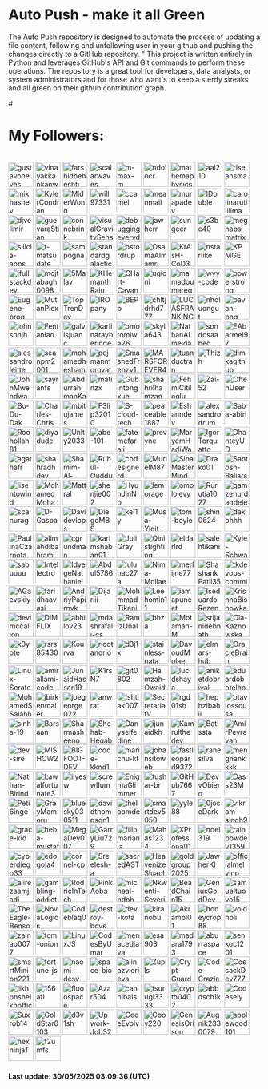# Auto Push - make it all Green 

The Auto Push repository is designed to automate the process of updating a file content, following and unfollowing user in your github and pushing the changes directly to a GitHub repository. "         This project is written entirely in Python and leverages GitHub's API and Git commands to perform these operations. The repository is a great tool for developers, data analysts, or system administrators and for those who want's to keep a sterdy streaks and all green on their github contribution graph.

#<h1>My Followers:</h1><br>
<a href="https://github.com/gustavoneves"><img src="https://avatars.githubusercontent.com/u/497773?v=4" alt="gustavoneves" style="height:50px;width:50px;"/></a>
<a href="https://github.com/vinayakkankanwadi"><img src="https://avatars.githubusercontent.com/u/1323738?v=4" alt="vinayakkankanwadi" style="height:50px;width:50px;"/></a>
<a href="https://github.com/farshidbeheshti"><img src="https://avatars.githubusercontent.com/u/1665275?v=4" alt="farshidbeheshti" style="height:50px;width:50px;"/></a>
<a href="https://github.com/scalarwaves"><img src="https://avatars.githubusercontent.com/u/4212896?v=4" alt="scalarwaves" style="height:50px;width:50px;"/></a>
<a href="https://github.com/m-max-m"><img src="https://avatars.githubusercontent.com/u/5072006?v=4" alt="m-max-m" style="height:50px;width:50px;"/></a>
<a href="https://github.com/ndolocr"><img src="https://avatars.githubusercontent.com/u/5158478?v=4" alt="ndolocr" style="height:50px;width:50px;"/></a>
<a href="https://github.com/mathemaphysics"><img src="https://avatars.githubusercontent.com/u/5934073?v=4" alt="mathemaphysics" style="height:50px;width:50px;"/></a>
<a href="https://github.com/aai210"><img src="https://avatars.githubusercontent.com/u/6145194?v=4" alt="aai210" style="height:50px;width:50px;"/></a>
<a href="https://github.com/riseansmal"><img src="https://avatars.githubusercontent.com/u/6877737?v=4" alt="riseansmal" style="height:50px;width:50px;"/></a>
<a href="https://github.com/mikhashev"><img src="https://avatars.githubusercontent.com/u/7105540?v=4" alt="mikhashev" style="height:50px;width:50px;"/></a>
<a href="https://github.com/KylerCondran"><img src="https://avatars.githubusercontent.com/u/7399939?v=4" alt="KylerCondran" style="height:50px;width:50px;"/></a>
<a href="https://github.com/MiderWong"><img src="https://avatars.githubusercontent.com/u/7487008?v=4" alt="MiderWong" style="height:50px;width:50px;"/></a>
<a href="https://github.com/will97331"><img src="https://avatars.githubusercontent.com/u/9257743?v=4" alt="will97331" style="height:50px;width:50px;"/></a>
<a href="https://github.com/ccamel"><img src="https://avatars.githubusercontent.com/u/9574336?v=4" alt="ccamel" style="height:50px;width:50px;"/></a>
<a href="https://github.com/meanmail"><img src="https://avatars.githubusercontent.com/u/10301297?v=4" alt="meanmail" style="height:50px;width:50px;"/></a>
<a href="https://github.com/murapadev"><img src="https://avatars.githubusercontent.com/u/10557163?v=4" alt="murapadev" style="height:50px;width:50px;"/></a>
<a href="https://github.com/IDouble"><img src="https://avatars.githubusercontent.com/u/18186995?v=4" alt="IDouble" style="height:50px;width:50px;"/></a>
<a href="https://github.com/carolinarutililima"><img src="https://avatars.githubusercontent.com/u/19782616?v=4" alt="carolinarutililima" style="height:50px;width:50px;"/></a>
<a href="https://github.com/djvelimir"><img src="https://avatars.githubusercontent.com/u/20823832?v=4" alt="djvelimir" style="height:50px;width:50px;"/></a>
<a href="https://github.com/guevaraStian"><img src="https://avatars.githubusercontent.com/u/22348210?v=4" alt="guevaraStian" style="height:50px;width:50px;"/></a>
<a href="https://github.com/connebrink"><img src="https://avatars.githubusercontent.com/u/23358277?v=4" alt="connebrink" style="height:50px;width:50px;"/></a>
<a href="https://github.com/visualGravitySense"><img src="https://avatars.githubusercontent.com/u/26278690?v=4" alt="visualGravitySense" style="height:50px;width:50px;"/></a>
<a href="https://github.com/debuggingeveryday"><img src="https://avatars.githubusercontent.com/u/26407090?v=4" alt="debuggingeveryday" style="height:50px;width:50px;"/></a>
<a href="https://github.com/jawherr"><img src="https://avatars.githubusercontent.com/u/26824092?v=4" alt="jawherr" style="height:50px;width:50px;"/></a>
<a href="https://github.com/sungeer"><img src="https://avatars.githubusercontent.com/u/26924670?v=4" alt="sungeer" style="height:50px;width:50px;"/></a>
<a href="https://github.com/s3bc40"><img src="https://avatars.githubusercontent.com/u/32032033?v=4" alt="s3bc40" style="height:50px;width:50px;"/></a>
<a href="https://github.com/meghapsimatrix"><img src="https://avatars.githubusercontent.com/u/33493716?v=4" alt="meghapsimatrix" style="height:50px;width:50px;"/></a>
<a href="https://github.com/silicia-apps"><img src="https://avatars.githubusercontent.com/u/39646929?v=4" alt="silicia-apps" style="height:50px;width:50px;"/></a>
<a href="https://github.com/t-matsudate"><img src="https://avatars.githubusercontent.com/u/41981585?v=4" alt="t-matsudate" style="height:50px;width:50px;"/></a>
<a href="https://github.com/sampogna"><img src="https://avatars.githubusercontent.com/u/42439358?v=4" alt="sampogna" style="height:50px;width:50px;"/></a>
<a href="https://github.com/standardgalactic"><img src="https://avatars.githubusercontent.com/u/43516554?v=4" alt="standardgalactic" style="height:50px;width:50px;"/></a>
<a href="https://github.com/bstordrup"><img src="https://avatars.githubusercontent.com/u/43523397?v=4" alt="bstordrup" style="height:50px;width:50px;"/></a>
<a href="https://github.com/OsamaAlmamri"><img src="https://avatars.githubusercontent.com/u/43526628?v=4" alt="OsamaAlmamri" style="height:50px;width:50px;"/></a>
<a href="https://github.com/KrAsH-CoD3"><img src="https://avatars.githubusercontent.com/u/44311301?v=4" alt="KrAsH-CoD3" style="height:50px;width:50px;"/></a>
<a href="https://github.com/nstarlike"><img src="https://avatars.githubusercontent.com/u/46280877?v=4" alt="nstarlike" style="height:50px;width:50px;"/></a>
<a href="https://github.com/KPMGE"><img src="https://avatars.githubusercontent.com/u/46900633?v=4" alt="KPMGE" style="height:50px;width:50px;"/></a>
<a href="https://github.com/jfullstackdev"><img src="https://avatars.githubusercontent.com/u/47092464?v=4" alt="jfullstackdev" style="height:50px;width:50px;"/></a>
<a href="https://github.com/mojtabagh0098"><img src="https://avatars.githubusercontent.com/u/48840798?v=4" alt="mojtabagh0098" style="height:50px;width:50px;"/></a>
<a href="https://github.com/5Malav"><img src="https://avatars.githubusercontent.com/u/49367691?v=4" alt="5Malav" style="height:50px;width:50px;"/></a>
<a href="https://github.com/KHemanthRaju"><img src="https://avatars.githubusercontent.com/u/49878564?v=4" alt="KHemanthRaju" style="height:50px;width:50px;"/></a>
<a href="https://github.com/CHart-Cavanaugh"><img src="https://avatars.githubusercontent.com/u/50035625?v=4" alt="CHart-Cavanaugh" style="height:50px;width:50px;"/></a>
<a href="https://github.com/ugioni"><img src="https://avatars.githubusercontent.com/u/50387966?v=4" alt="ugioni" style="height:50px;width:50px;"/></a>
<a href="https://github.com/mamadoumarega"><img src="https://avatars.githubusercontent.com/u/52574753?v=4" alt="mamadoumarega" style="height:50px;width:50px;"/></a>
<a href="https://github.com/wyy-code"><img src="https://avatars.githubusercontent.com/u/54620490?v=4" alt="wyy-code" style="height:50px;width:50px;"/></a>
<a href="https://github.com/powerstrong"><img src="https://avatars.githubusercontent.com/u/55138258?v=4" alt="powerstrong" style="height:50px;width:50px;"/></a>
<a href="https://github.com/Eugene-prog"><img src="https://avatars.githubusercontent.com/u/55286245?v=4" alt="Eugene-prog" style="height:50px;width:50px;"/></a>
<a href="https://github.com/MutanPlex"><img src="https://avatars.githubusercontent.com/u/55329698?v=4" alt="MutanPlex" style="height:50px;width:50px;"/></a>
<a href="https://github.com/TopTrenDev"><img src="https://avatars.githubusercontent.com/u/55486112?v=4" alt="TopTrenDev" style="height:50px;width:50px;"/></a>
<a href="https://github.com/IROpany"><img src="https://avatars.githubusercontent.com/u/56658124?v=4" alt="IROpany" style="height:50px;width:50px;"/></a>
<a href="https://github.com/BEPb"><img src="https://avatars.githubusercontent.com/u/57312267?v=4" alt="BEPb" style="height:50px;width:50px;"/></a>
<a href="https://github.com/chltjdrhd777"><img src="https://avatars.githubusercontent.com/u/58500558?v=4" alt="chltjdrhd777" style="height:50px;width:50px;"/></a>
<a href="https://github.com/LUCASFRANKINC"><img src="https://avatars.githubusercontent.com/u/58594771?v=4" alt="LUCASFRANKINC" style="height:50px;width:50px;"/></a>
<a href="https://github.com/nholuongut"><img src="https://avatars.githubusercontent.com/u/58627821?v=4" alt="nholuongut" style="height:50px;width:50px;"/></a>
<a href="https://github.com/pavan-png"><img src="https://avatars.githubusercontent.com/u/60690083?v=4" alt="pavan-png" style="height:50px;width:50px;"/></a>
<a href="https://github.com/johnsonjh"><img src="https://avatars.githubusercontent.com/u/61629094?v=4" alt="johnsonjh" style="height:50px;width:50px;"/></a>
<a href="https://github.com/Fentaniao"><img src="https://avatars.githubusercontent.com/u/62752455?v=4" alt="Fentaniao" style="height:50px;width:50px;"/></a>
<a href="https://github.com/galvisjuanc"><img src="https://avatars.githubusercontent.com/u/62962472?v=4" alt="galvisjuanc" style="height:50px;width:50px;"/></a>
<a href="https://github.com/karlinarayberinger"><img src="https://avatars.githubusercontent.com/u/63007623?v=4" alt="karlinarayberinger" style="height:50px;width:50px;"/></a>
<a href="https://github.com/omotomiwa26"><img src="https://avatars.githubusercontent.com/u/63565116?v=4" alt="omotomiwa26" style="height:50px;width:50px;"/></a>
<a href="https://github.com/skyla643"><img src="https://avatars.githubusercontent.com/u/64565983?v=4" alt="skyla643" style="height:50px;width:50px;"/></a>
<a href="https://github.com/NathanAlmeida2006"><img src="https://avatars.githubusercontent.com/u/65135206?v=4" alt="NathanAlmeida2006" style="height:50px;width:50px;"/></a>
<a href="https://github.com/sondosaabed"><img src="https://avatars.githubusercontent.com/u/65151701?v=4" alt="sondosaabed" style="height:50px;width:50px;"/></a>
<a href="https://github.com/EAbarmel97"><img src="https://avatars.githubusercontent.com/u/65831497?v=4" alt="EAbarmel97" style="height:50px;width:50px;"/></a>
<a href="https://github.com/alessandroleitte"><img src="https://avatars.githubusercontent.com/u/65920383?v=4" alt="alessandroleitte" style="height:50px;width:50px;"/></a>
<a href="https://github.com/seanpm2001"><img src="https://avatars.githubusercontent.com/u/65933340?v=4" alt="seanpm2001" style="height:50px;width:50px;"/></a>
<a href="https://github.com/mohamedhesham221"><img src="https://avatars.githubusercontent.com/u/67207376?v=4" alt="mohamedhesham221" style="height:50px;width:50px;"/></a>
<a href="https://github.com/pejmanmorovat"><img src="https://avatars.githubusercontent.com/u/68757694?v=4" alt="pejmanmorovat" style="height:50px;width:50px;"/></a>
<a href="https://github.com/SmashedFrenzy16"><img src="https://avatars.githubusercontent.com/u/68993968?v=4" alt="SmashedFrenzy16" style="height:50px;width:50px;"/></a>
<a href="https://github.com/MARSFOREVER472"><img src="https://avatars.githubusercontent.com/u/69094327?v=4" alt="MARSFOREVER472" style="height:50px;width:50px;"/></a>
<a href="https://github.com/tuanductran"><img src="https://avatars.githubusercontent.com/u/69758022?v=4" alt="tuanductran" style="height:50px;width:50px;"/></a>
<a href="https://github.com/Thizh"><img src="https://avatars.githubusercontent.com/u/70251552?v=4" alt="Thizh" style="height:50px;width:50px;"/></a>
<a href="https://github.com/dimkagithub"><img src="https://avatars.githubusercontent.com/u/71010307?v=4" alt="dimkagithub" style="height:50px;width:50px;"/></a>
<a href="https://github.com/JohnMwendwa"><img src="https://avatars.githubusercontent.com/u/72663882?v=4" alt="JohnMwendwa" style="height:50px;width:50px;"/></a>
<a href="https://github.com/sayranfs"><img src="https://avatars.githubusercontent.com/u/72671162?v=4" alt="sayranfs" style="height:50px;width:50px;"/></a>
<a href="https://github.com/AbdurrahmanKaraoglu"><img src="https://avatars.githubusercontent.com/u/74272647?v=4" alt="AbdurrahmanKaraoglu" style="height:50px;width:50px;"/></a>
<a href="https://github.com/matinzx"><img src="https://avatars.githubusercontent.com/u/74839552?v=4" alt="matinzx" style="height:50px;width:50px;"/></a>
<a href="https://github.com/Gubintongxue"><img src="https://avatars.githubusercontent.com/u/74849499?v=4" alt="Gubintongxue" style="height:50px;width:50px;"/></a>
<a href="https://github.com/shahrilhamzan"><img src="https://avatars.githubusercontent.com/u/75612633?v=4" alt="shahrilhamzan" style="height:50px;width:50px;"/></a>
<a href="https://github.com/FehmiCitiloglu"><img src="https://avatars.githubusercontent.com/u/75936061?v=4" alt="FehmiCitiloglu" style="height:50px;width:50px;"/></a>
<a href="https://github.com/Zai-52"><img src="https://avatars.githubusercontent.com/u/77395208?v=4" alt="Zai-52" style="height:50px;width:50px;"/></a>
<a href="https://github.com/OftenUser"><img src="https://avatars.githubusercontent.com/u/77411288?v=4" alt="OftenUser" style="height:50px;width:50px;"/></a>
<a href="https://github.com/Bu-Du-Dak"><img src="https://avatars.githubusercontent.com/u/77924873?v=4" alt="Bu-Du-Dak" style="height:50px;width:50px;"/></a>
<a href="https://github.com/Charles-Chrismann"><img src="https://avatars.githubusercontent.com/u/78157563?v=4" alt="Charles-Chrismann" style="height:50px;width:50px;"/></a>
<a href="https://github.com/mbitujames"><img src="https://avatars.githubusercontent.com/u/78168933?v=4" alt="mbitujames" style="height:50px;width:50px;"/></a>
<a href="https://github.com/F3lip32010"><img src="https://avatars.githubusercontent.com/u/78237060?v=4" alt="F3lip32010" style="height:50px;width:50px;"/></a>
<a href="https://github.com/S-cloud-tech"><img src="https://avatars.githubusercontent.com/u/78274374?v=4" alt="S-cloud-tech" style="height:50px;width:50px;"/></a>
<a href="https://github.com/peaceable1887"><img src="https://avatars.githubusercontent.com/u/78754401?v=4" alt="peaceable1887" style="height:50px;width:50px;"/></a>
<a href="https://github.com/Eshanndev"><img src="https://avatars.githubusercontent.com/u/78870563?v=4" alt="Eshanndev" style="height:50px;width:50px;"/></a>
<a href="https://github.com/alexsandrodrummer"><img src="https://avatars.githubusercontent.com/u/79149058?v=4" alt="alexsandrodrummer" style="height:50px;width:50px;"/></a>
<a href="https://github.com/Saba-abiri"><img src="https://avatars.githubusercontent.com/u/80123606?v=4" alt="Saba-abiri" style="height:50px;width:50px;"/></a>
<a href="https://github.com/Roohollah81"><img src="https://avatars.githubusercontent.com/u/81440448?v=4" alt="Roohollah81" style="height:50px;width:50px;"/></a>
<a href="https://github.com/diyadude"><img src="https://avatars.githubusercontent.com/u/81816042?v=4" alt="diyadude" style="height:50px;width:50px;"/></a>
<a href="https://github.com/Unity2033"><img src="https://avatars.githubusercontent.com/u/82032086?v=4" alt="Unity2033" style="height:50px;width:50px;"/></a>
<a href="https://github.com/abe-101"><img src="https://avatars.githubusercontent.com/u/82916197?v=4" alt="abe-101" style="height:50px;width:50px;"/></a>
<a href="https://github.com/fatemefaraji"><img src="https://avatars.githubusercontent.com/u/83244530?v=4" alt="fatemefaraji" style="height:50px;width:50px;"/></a>
<a href="https://github.com/prevyne"><img src="https://avatars.githubusercontent.com/u/83723788?v=4" alt="prevyne" style="height:50px;width:50px;"/></a>
<a href="https://github.com/MaryemHadjWannes"><img src="https://avatars.githubusercontent.com/u/84646133?v=4" alt="MaryemHadjWannes" style="height:50px;width:50px;"/></a>
<a href="https://github.com/IgorTorquatto"><img src="https://avatars.githubusercontent.com/u/84878802?v=4" alt="IgorTorquatto" style="height:50px;width:50px;"/></a>
<a href="https://github.com/DhanteyUD"><img src="https://avatars.githubusercontent.com/u/85023604?v=4" alt="DhanteyUD" style="height:50px;width:50px;"/></a>
<a href="https://github.com/agathafr"><img src="https://avatars.githubusercontent.com/u/85461130?v=4" alt="agathafr" style="height:50px;width:50px;"/></a>
<a href="https://github.com/shahradhdev"><img src="https://avatars.githubusercontent.com/u/85620980?v=4" alt="shahradhdev" style="height:50px;width:50px;"/></a>
<a href="https://github.com/Shamim-Al-Mamun"><img src="https://avatars.githubusercontent.com/u/86506636?v=4" alt="Shamim-Al-Mamun" style="height:50px;width:50px;"/></a>
<a href="https://github.com/Ruhul-Quddus-Tamim"><img src="https://avatars.githubusercontent.com/u/86849949?v=4" alt="Ruhul-Quddus-Tamim" style="height:50px;width:50px;"/></a>
<a href="https://github.com/codesignerd"><img src="https://avatars.githubusercontent.com/u/87039281?v=4" alt="codesignerd" style="height:50px;width:50px;"/></a>
<a href="https://github.com/MurielM87"><img src="https://avatars.githubusercontent.com/u/87338580?v=4" alt="MurielM87" style="height:50px;width:50px;"/></a>
<a href="https://github.com/SinaMasterMind"><img src="https://avatars.githubusercontent.com/u/88230218?v=4" alt="SinaMasterMind" style="height:50px;width:50px;"/></a>
<a href="https://github.com/Drako01"><img src="https://avatars.githubusercontent.com/u/88512335?v=4" alt="Drako01" style="height:50px;width:50px;"/></a>
<a href="https://github.com/Santosh-Baliarsingh"><img src="https://avatars.githubusercontent.com/u/88627642?v=4" alt="Santosh-Baliarsingh" style="height:50px;width:50px;"/></a>
<a href="https://github.com/lisentowind"><img src="https://avatars.githubusercontent.com/u/88653280?v=4" alt="lisentowind" style="height:50px;width:50px;"/></a>
<a href="https://github.com/MohamedMohamoud"><img src="https://avatars.githubusercontent.com/u/88743994?v=4" alt="MohamedMohamoud" style="height:50px;width:50px;"/></a>
<a href="https://github.com/Mattral"><img src="https://avatars.githubusercontent.com/u/88831350?v=4" alt="Mattral" style="height:50px;width:50px;"/></a>
<a href="https://github.com/shenjie002"><img src="https://avatars.githubusercontent.com/u/88869269?v=4" alt="shenjie002" style="height:50px;width:50px;"/></a>
<a href="https://github.com/HyunJinNo"><img src="https://avatars.githubusercontent.com/u/88878230?v=4" alt="HyunJinNo" style="height:50px;width:50px;"/></a>
<a href="https://github.com/lemorage"><img src="https://avatars.githubusercontent.com/u/88943827?v=4" alt="lemorage" style="height:50px;width:50px;"/></a>
<a href="https://github.com/omololevy"><img src="https://avatars.githubusercontent.com/u/89441139?v=4" alt="omololevy" style="height:50px;width:50px;"/></a>
<a href="https://github.com/Rurutia1027"><img src="https://avatars.githubusercontent.com/u/90094814?v=4" alt="Rurutia1027" style="height:50px;width:50px;"/></a>
<a href="https://github.com/gamzenurdagdelen"><img src="https://avatars.githubusercontent.com/u/90200860?v=4" alt="gamzenurdagdelen" style="height:50px;width:50px;"/></a>
<a href="https://github.com/scanurag"><img src="https://avatars.githubusercontent.com/u/90509642?v=4" alt="scanurag" style="height:50px;width:50px;"/></a>
<a href="https://github.com/D-Gaspa"><img src="https://avatars.githubusercontent.com/u/90874078?v=4" alt="D-Gaspa" style="height:50px;width:50px;"/></a>
<a href="https://github.com/Davidevlops"><img src="https://avatars.githubusercontent.com/u/91037972?v=4" alt="Davidevlops" style="height:50px;width:50px;"/></a>
<a href="https://github.com/DiegoMBS"><img src="https://avatars.githubusercontent.com/u/91227185?v=4" alt="DiegoMBS" style="height:50px;width:50px;"/></a>
<a href="https://github.com/kel1y"><img src="https://avatars.githubusercontent.com/u/91368322?v=4" alt="kel1y" style="height:50px;width:50px;"/></a>
<a href="https://github.com/Musa-Yigit-Yayla"><img src="https://avatars.githubusercontent.com/u/91379566?v=4" alt="Musa-Yigit-Yayla" style="height:50px;width:50px;"/></a>
<a href="https://github.com/tom-boyle"><img src="https://avatars.githubusercontent.com/u/91511298?v=4" alt="tom-boyle" style="height:50px;width:50px;"/></a>
<a href="https://github.com/shin0624"><img src="https://avatars.githubusercontent.com/u/91828379?v=4" alt="shin0624" style="height:50px;width:50px;"/></a>
<a href="https://github.com/dakohhh"><img src="https://avatars.githubusercontent.com/u/92095579?v=4" alt="dakohhh" style="height:50px;width:50px;"/></a>
<a href="https://github.com/PaulinaCzarnota"><img src="https://avatars.githubusercontent.com/u/92259754?v=4" alt="PaulinaCzarnota" style="height:50px;width:50px;"/></a>
<a href="https://github.com/alimahdibahrami"><img src="https://avatars.githubusercontent.com/u/92599243?v=4" alt="alimahdibahrami" style="height:50px;width:50px;"/></a>
<a href="https://github.com/cgrundman"><img src="https://avatars.githubusercontent.com/u/92883095?v=4" alt="cgrundman" style="height:50px;width:50px;"/></a>
<a href="https://github.com/karimshaban01"><img src="https://avatars.githubusercontent.com/u/94116967?v=4" alt="karimshaban01" style="height:50px;width:50px;"/></a>
<a href="https://github.com/JuliGray"><img src="https://avatars.githubusercontent.com/u/94787511?v=4" alt="JuliGray" style="height:50px;width:50px;"/></a>
<a href="https://github.com/Qinisfighting"><img src="https://avatars.githubusercontent.com/u/95076245?v=4" alt="Qinisfighting" style="height:50px;width:50px;"/></a>
<a href="https://github.com/eldarlrd"><img src="https://avatars.githubusercontent.com/u/95304986?v=4" alt="eldarlrd" style="height:50px;width:50px;"/></a>
<a href="https://github.com/salehtikani"><img src="https://avatars.githubusercontent.com/u/95577543?v=4" alt="salehtikani" style="height:50px;width:50px;"/></a>
<a href="https://github.com/Kyle-Schwartz-Yang"><img src="https://avatars.githubusercontent.com/u/95717307?v=4" alt="Kyle-Schwartz-Yang" style="height:50px;width:50px;"/></a>
<a href="https://github.com/sabuuuu"><img src="https://avatars.githubusercontent.com/u/96147666?v=4" alt="sabuuuu" style="height:50px;width:50px;"/></a>
<a href="https://github.com/Intellectro"><img src="https://avatars.githubusercontent.com/u/97872991?v=4" alt="Intellectro" style="height:50px;width:50px;"/></a>
<a href="https://github.com/IdyegeNathaniel"><img src="https://avatars.githubusercontent.com/u/98049103?v=4" alt="IdyegeNathaniel" style="height:50px;width:50px;"/></a>
<a href="https://github.com/Abdul5786"><img src="https://avatars.githubusercontent.com/u/99346275?v=4" alt="Abdul5786" style="height:50px;width:50px;"/></a>
<a href="https://github.com/lulunac27a"><img src="https://avatars.githubusercontent.com/u/100660343?v=4" alt="lulunac27a" style="height:50px;width:50px;"/></a>
<a href="https://github.com/Nima-Mollaei"><img src="https://avatars.githubusercontent.com/u/101062448?v=4" alt="Nima-Mollaei" style="height:50px;width:50px;"/></a>
<a href="https://github.com/merlijne77"><img src="https://avatars.githubusercontent.com/u/101943513?v=4" alt="merlijne77" style="height:50px;width:50px;"/></a>
<a href="https://github.com/ShashankPatil35"><img src="https://avatars.githubusercontent.com/u/101966222?v=4" alt="ShashankPatil35" style="height:50px;width:50px;"/></a>
<a href="https://github.com/tkdevops-commit"><img src="https://avatars.githubusercontent.com/u/102336554?v=4" alt="tkdevops-commit" style="height:50px;width:50px;"/></a>
<a href="https://github.com/AGaevskiy"><img src="https://avatars.githubusercontent.com/u/104771214?v=4" alt="AGaevskiy" style="height:50px;width:50px;"/></a>
<a href="https://github.com/faridhaavasi"><img src="https://avatars.githubusercontent.com/u/105421842?v=4" alt="faridhaavasi" style="height:50px;width:50px;"/></a>
<a href="https://github.com/AndriyPapirnyk"><img src="https://avatars.githubusercontent.com/u/105712915?v=4" alt="AndriyPapirnyk" style="height:50px;width:50px;"/></a>
<a href="https://github.com/Dijariii"><img src="https://avatars.githubusercontent.com/u/106437635?v=4" alt="Dijariii" style="height:50px;width:50px;"/></a>
<a href="https://github.com/MohmmadTikani"><img src="https://avatars.githubusercontent.com/u/107988421?v=4" alt="MohmmadTikani" style="height:50px;width:50px;"/></a>
<a href="https://github.com/Leehomin11"><img src="https://avatars.githubusercontent.com/u/108207397?v=4" alt="Leehomin11" style="height:50px;width:50px;"/></a>
<a href="https://github.com/iamapuneet"><img src="https://avatars.githubusercontent.com/u/108384826?v=4" alt="iamapuneet" style="height:50px;width:50px;"/></a>
<a href="https://github.com/IseduardoRezende"><img src="https://avatars.githubusercontent.com/u/109261717?v=4" alt="IseduardoRezende" style="height:50px;width:50px;"/></a>
<a href="https://github.com/KrishnaBishowkarma"><img src="https://avatars.githubusercontent.com/u/109271705?v=4" alt="KrishnaBishowkarma" style="height:50px;width:50px;"/></a>
<a href="https://github.com/devimccallion"><img src="https://avatars.githubusercontent.com/u/109635993?v=4" alt="devimccallion" style="height:50px;width:50px;"/></a>
<a href="https://github.com/DIMFLIX"><img src="https://avatars.githubusercontent.com/u/112165977?v=4" alt="DIMFLIX" style="height:50px;width:50px;"/></a>
<a href="https://github.com/abhilov23"><img src="https://avatars.githubusercontent.com/u/113055824?v=4" alt="abhilov23" style="height:50px;width:50px;"/></a>
<a href="https://github.com/mdashrafali-cs"><img src="https://avatars.githubusercontent.com/u/114103827?v=4" alt="mdashrafali-cs" style="height:50px;width:50px;"/></a>
<a href="https://github.com/RamizUnal"><img src="https://avatars.githubusercontent.com/u/114410591?v=4" alt="RamizUnal" style="height:50px;width:50px;"/></a>
<a href="https://github.com/bhza"><img src="https://avatars.githubusercontent.com/u/114709419?v=4" alt="bhza" style="height:50px;width:50px;"/></a>
<a href="https://github.com/Motaman-M"><img src="https://avatars.githubusercontent.com/u/117732277?v=4" alt="Motaman-M" style="height:50px;width:50px;"/></a>
<a href="https://github.com/srijanidebnath"><img src="https://avatars.githubusercontent.com/u/118003527?v=4" alt="srijanidebnath" style="height:50px;width:50px;"/></a>
<a href="https://github.com/Ola-Kaznowska"><img src="https://avatars.githubusercontent.com/u/118020449?v=4" alt="Ola-Kaznowska" style="height:50px;width:50px;"/></a>
<a href="https://github.com/k0yote"><img src="https://avatars.githubusercontent.com/u/118168610?v=4" alt="k0yote" style="height:50px;width:50px;"/></a>
<a href="https://github.com/rsrs85430"><img src="https://avatars.githubusercontent.com/u/118420174?v=4" alt="rsrs85430" style="height:50px;width:50px;"/></a>
<a href="https://github.com/Kourva"><img src="https://avatars.githubusercontent.com/u/118578799?v=4" alt="Kourva" style="height:50px;width:50px;"/></a>
<a href="https://github.com/ricotandrio"><img src="https://avatars.githubusercontent.com/u/119276763?v=4" alt="ricotandrio" style="height:50px;width:50px;"/></a>
<a href="https://github.com/d3j1x"><img src="https://avatars.githubusercontent.com/u/119496452?v=4" alt="d3j1x" style="height:50px;width:50px;"/></a>
<a href="https://github.com/stainless-nata"><img src="https://avatars.githubusercontent.com/u/120220263?v=4" alt="stainless-nata" style="height:50px;width:50px;"/></a>
<a href="https://github.com/DavoudMolaei"><img src="https://avatars.githubusercontent.com/u/121189075?v=4" alt="DavoudMolaei" style="height:50px;width:50px;"/></a>
<a href="https://github.com/elmars-hub"><img src="https://avatars.githubusercontent.com/u/121293732?v=4" alt="elmars-hub" style="height:50px;width:50px;"/></a>
<a href="https://github.com/OracleBrain"><img src="https://avatars.githubusercontent.com/u/121432807?v=4" alt="OracleBrain" style="height:50px;width:50px;"/></a>
<a href="https://github.com/Linux-Scratcher"><img src="https://avatars.githubusercontent.com/u/122288570?v=4" alt="Linux-Scratcher" style="height:50px;width:50px;"/></a>
<a href="https://github.com/amirallami-code"><img src="https://avatars.githubusercontent.com/u/123266762?v=4" alt="amirallami-code" style="height:50px;width:50px;"/></a>
<a href="https://github.com/JunaidHassan19"><img src="https://avatars.githubusercontent.com/u/123434178?v=4" alt="JunaidHassan19" style="height:50px;width:50px;"/></a>
<a href="https://github.com/K1rsN7"><img src="https://avatars.githubusercontent.com/u/123446875?v=4" alt="K1rsN7" style="height:50px;width:50px;"/></a>
<a href="https://github.com/git0802"><img src="https://avatars.githubusercontent.com/u/124145401?v=4" alt="git0802" style="height:50px;width:50px;"/></a>
<a href="https://github.com/Hamzah-Owaidat"><img src="https://avatars.githubusercontent.com/u/124900536?v=4" alt="Hamzah-Owaidat" style="height:50px;width:50px;"/></a>
<a href="https://github.com/lucidshaya"><img src="https://avatars.githubusercontent.com/u/126261826?v=4" alt="lucidshaya" style="height:50px;width:50px;"/></a>
<a href="https://github.com/aniketdobriyal"><img src="https://avatars.githubusercontent.com/u/126316970?v=4" alt="aniketdobriyal" style="height:50px;width:50px;"/></a>
<a href="https://github.com/eduardobotelho28"><img src="https://avatars.githubusercontent.com/u/126706543?v=4" alt="eduardobotelho28" style="height:50px;width:50px;"/></a>
<a href="https://github.com/MohamedSSalahh"><img src="https://avatars.githubusercontent.com/u/127365247?v=4" alt="MohamedSSalahh" style="height:50px;width:50px;"/></a>
<a href="https://github.com/jbirkenmaier"><img src="https://avatars.githubusercontent.com/u/127735731?v=4" alt="jbirkenmaier" style="height:50px;width:50px;"/></a>
<a href="https://github.com/joegeorge022"><img src="https://avatars.githubusercontent.com/u/127773439?v=4" alt="joegeorge022" style="height:50px;width:50px;"/></a>
<a href="https://github.com/anwrat"><img src="https://avatars.githubusercontent.com/u/128015163?v=4" alt="anwrat" style="height:50px;width:50px;"/></a>
<a href="https://github.com/Ishtiak007"><img src="https://avatars.githubusercontent.com/u/128087434?v=4" alt="Ishtiak007" style="height:50px;width:50px;"/></a>
<a href="https://github.com/SecretariatV"><img src="https://avatars.githubusercontent.com/u/128123195?v=4" alt="SecretariatV" style="height:50px;width:50px;"/></a>
<a href="https://github.com/rgd01sh"><img src="https://avatars.githubusercontent.com/u/128194619?v=4" alt="rgd01sh" style="height:50px;width:50px;"/></a>
<a href="https://github.com/hephzibahij"><img src="https://avatars.githubusercontent.com/u/128981877?v=4" alt="hephzibahij" style="height:50px;width:50px;"/></a>
<a href="https://github.com/otaviossousa"><img src="https://avatars.githubusercontent.com/u/130789571?v=4" alt="otaviossousa" style="height:50px;width:50px;"/></a>
<a href="https://github.com/sinha-19"><img src="https://avatars.githubusercontent.com/u/133163978?v=4" alt="sinha-19" style="height:50px;width:50px;"/></a>
<a href="https://github.com/Barsaan"><img src="https://avatars.githubusercontent.com/u/133319297?v=4" alt="Barsaan" style="height:50px;width:50px;"/></a>
<a href="https://github.com/Sharmasheeno"><img src="https://avatars.githubusercontent.com/u/135059937?v=4" alt="Sharmasheeno" style="height:50px;width:50px;"/></a>
<a href="https://github.com/Shehab-Hegab"><img src="https://avatars.githubusercontent.com/u/137138481?v=4" alt="Shehab-Hegab" style="height:50px;width:50px;"/></a>
<a href="https://github.com/Danyseifedine"><img src="https://avatars.githubusercontent.com/u/137558448?v=4" alt="Danyseifedine" style="height:50px;width:50px;"/></a>
<a href="https://github.com/ijunaidkh"><img src="https://avatars.githubusercontent.com/u/138543851?v=4" alt="ijunaidkh" style="height:50px;width:50px;"/></a>
<a href="https://github.com/Kamrulthedev"><img src="https://avatars.githubusercontent.com/u/139159388?v=4" alt="Kamrulthedev" style="height:50px;width:50px;"/></a>
<a href="https://github.com/Batissta"><img src="https://avatars.githubusercontent.com/u/140225853?v=4" alt="Batissta" style="height:50px;width:50px;"/></a>
<a href="https://github.com/AmirPeyravan"><img src="https://avatars.githubusercontent.com/u/141130613?v=4" alt="AmirPeyravan" style="height:50px;width:50px;"/></a>
<a href="https://github.com/dev-sire"><img src="https://avatars.githubusercontent.com/u/141841694?v=4" alt="dev-sire" style="height:50px;width:50px;"/></a>
<a href="https://github.com/MISHOW2"><img src="https://avatars.githubusercontent.com/u/142320731?v=4" alt="MISHOW2" style="height:50px;width:50px;"/></a>
<a href="https://github.com/BIGFOOT-DEV"><img src="https://avatars.githubusercontent.com/u/144061461?v=4" alt="BIGFOOT-DEV" style="height:50px;width:50px;"/></a>
<a href="https://github.com/code-kknd123"><img src="https://avatars.githubusercontent.com/u/144765759?v=4" alt="code-kknd123" style="height:50px;width:50px;"/></a>
<a href="https://github.com/marichu-kt"><img src="https://avatars.githubusercontent.com/u/145447256?v=4" alt="marichu-kt" style="height:50px;width:50px;"/></a>
<a href="https://github.com/johansitoweb"><img src="https://avatars.githubusercontent.com/u/147890607?v=4" alt="johansitoweb" style="height:50px;width:50px;"/></a>
<a href="https://github.com/fastleopard9372"><img src="https://avatars.githubusercontent.com/u/147926035?v=4" alt="fastleopard9372" style="height:50px;width:50px;"/></a>
<a href="https://github.com/ranesilva"><img src="https://avatars.githubusercontent.com/u/149807542?v=4" alt="ranesilva" style="height:50px;width:50px;"/></a>
<a href="https://github.com/mengnankkkk"><img src="https://avatars.githubusercontent.com/u/150590575?v=4" alt="mengnankkkk" style="height:50px;width:50px;"/></a>
<a href="https://github.com/Nathan-Birindwa"><img src="https://avatars.githubusercontent.com/u/150932007?v=4" alt="Nathan-Birindwa" style="height:50px;width:50px;"/></a>
<a href="https://github.com/Lawalfortunate3"><img src="https://avatars.githubusercontent.com/u/150945965?v=4" alt="Lawalfortunate3" style="height:50px;width:50px;"/></a>
<a href="https://github.com/ilyesw"><img src="https://avatars.githubusercontent.com/u/152307969?v=4" alt="ilyesw" style="height:50px;width:50px;"/></a>
<a href="https://github.com/screwIIum"><img src="https://avatars.githubusercontent.com/u/152733669?v=4" alt="screwIIum" style="height:50px;width:50px;"/></a>
<a href="https://github.com/EnigmaGlimmer"><img src="https://avatars.githubusercontent.com/u/154474133?v=4" alt="EnigmaGlimmer" style="height:50px;width:50px;"/></a>
<a href="https://github.com/tushar-br"><img src="https://avatars.githubusercontent.com/u/154488957?v=4" alt="tushar-br" style="height:50px;width:50px;"/></a>
<a href="https://github.com/GitHub7667"><img src="https://avatars.githubusercontent.com/u/154955252?v=4" alt="GitHub7667" style="height:50px;width:50px;"/></a>
<a href="https://github.com/DevvObiero"><img src="https://avatars.githubusercontent.com/u/157304888?v=4" alt="DevvObiero" style="height:50px;width:50px;"/></a>
<a href="https://github.com/Dass23M"><img src="https://avatars.githubusercontent.com/u/157539720?v=4" alt="Dass23M" style="height:50px;width:50px;"/></a>
<a href="https://github.com/Peti6inge"><img src="https://avatars.githubusercontent.com/u/158772591?v=4" alt="Peti6inge" style="height:50px;width:50px;"/></a>
<a href="https://github.com/GrayMamoru"><img src="https://avatars.githubusercontent.com/u/161590789?v=4" alt="GrayMamoru" style="height:50px;width:50px;"/></a>
<a href="https://github.com/bluesky030511"><img src="https://avatars.githubusercontent.com/u/161650896?v=4" alt="bluesky030511" style="height:50px;width:50px;"/></a>
<a href="https://github.com/davidthompson19930715"><img src="https://avatars.githubusercontent.com/u/161733941?v=4" alt="davidthompson19930715" style="height:50px;width:50px;"/></a>
<a href="https://github.com/thelabmde"><img src="https://avatars.githubusercontent.com/u/161765219?v=4" alt="thelabmde" style="height:50px;width:50px;"/></a>
<a href="https://github.com/smartdev5050"><img src="https://avatars.githubusercontent.com/u/161879015?v=4" alt="smartdev5050" style="height:50px;width:50px;"/></a>
<a href="https://github.com/yyle88"><img src="https://avatars.githubusercontent.com/u/162403837?v=4" alt="yyle88" style="height:50px;width:50px;"/></a>
<a href="https://github.com/0joseDark"><img src="https://avatars.githubusercontent.com/u/162716366?v=4" alt="0joseDark" style="height:50px;width:50px;"/></a>
<a href="https://github.com/vikram-singh9"><img src="https://avatars.githubusercontent.com/u/163000375?v=4" alt="vikram-singh9" style="height:50px;width:50px;"/></a>
<a href="https://github.com/grace-kid"><img src="https://avatars.githubusercontent.com/u/163421106?v=4" alt="grace-kid" style="height:50px;width:50px;"/></a>
<a href="https://github.com/heba-mustafa59"><img src="https://avatars.githubusercontent.com/u/163648306?v=4" alt="heba-mustafa59" style="height:50px;width:50px;"/></a>
<a href="https://github.com/MegaDev007"><img src="https://avatars.githubusercontent.com/u/164056179?v=4" alt="MegaDev007" style="height:50px;width:50px;"/></a>
<a href="https://github.com/GarryLiu729"><img src="https://avatars.githubusercontent.com/u/165274593?v=4" alt="GarryLiu729" style="height:50px;width:50px;"/></a>
<a href="https://github.com/filipmariania"><img src="https://avatars.githubusercontent.com/u/166164712?v=4" alt="filipmariania" style="height:50px;width:50px;"/></a>
<a href="https://github.com/Mahas1234"><img src="https://avatars.githubusercontent.com/u/166636212?v=4" alt="Mahas1234" style="height:50px;width:50px;"/></a>
<a href="https://github.com/XProfessional1130"><img src="https://avatars.githubusercontent.com/u/168335973?v=4" alt="XProfessional1130" style="height:50px;width:50px;"/></a>
<a href="https://github.com/noel319"><img src="https://avatars.githubusercontent.com/u/168575501?v=4" alt="noel319" style="height:50px;width:50px;"/></a>
<a href="https://github.com/rainbowdev1359"><img src="https://avatars.githubusercontent.com/u/169554480?v=4" alt="rainbowdev1359" style="height:50px;width:50px;"/></a>
<a href="https://github.com/cyberdiego33"><img src="https://avatars.githubusercontent.com/u/171498864?v=4" alt="cyberdiego33" style="height:50px;width:50px;"/></a>
<a href="https://github.com/edogola4"><img src="https://avatars.githubusercontent.com/u/171905983?v=4" alt="edogola4" style="height:50px;width:50px;"/></a>
<a href="https://github.com/cornel-cp"><img src="https://avatars.githubusercontent.com/u/172536691?v=4" alt="cornel-cp" style="height:50px;width:50px;"/></a>
<a href="https://github.com/Sreelesh-a"><img src="https://avatars.githubusercontent.com/u/172953318?v=4" alt="Sreelesh-a" style="height:50px;width:50px;"/></a>
<a href="https://github.com/sacredAST"><img src="https://avatars.githubusercontent.com/u/173266372?v=4" alt="sacredAST" style="height:50px;width:50px;"/></a>
<a href="https://github.com/HeavenizeSluagh"><img src="https://avatars.githubusercontent.com/u/173547966?v=4" alt="HeavenizeSluagh" style="height:50px;width:50px;"/></a>
<a href="https://github.com/goldgroup2025"><img src="https://avatars.githubusercontent.com/u/173559003?v=4" alt="goldgroup2025" style="height:50px;width:50px;"/></a>
<a href="https://github.com/JawherKl"><img src="https://avatars.githubusercontent.com/u/174592810?v=4" alt="JawherKl" style="height:50px;width:50px;"/></a>
<a href="https://github.com/officialmelvinp"><img src="https://avatars.githubusercontent.com/u/175115025?v=4" alt="officialmelvinp" style="height:50px;width:50px;"/></a>
<a href="https://github.com/alirezaamjadi"><img src="https://avatars.githubusercontent.com/u/177993890?v=4" alt="alirezaamjadi" style="height:50px;width:50px;"/></a>
<a href="https://github.com/gambling-addict"><img src="https://avatars.githubusercontent.com/u/179130175?v=4" alt="gambling-addict" style="height:50px;width:50px;"/></a>
<a href="https://github.com/RodricInTech"><img src="https://avatars.githubusercontent.com/u/179751396?v=4" alt="RodricInTech" style="height:50px;width:50px;"/></a>
<a href="https://github.com/PinkAoba"><img src="https://avatars.githubusercontent.com/u/180819078?v=4" alt="PinkAoba" style="height:50px;width:50px;"/></a>
<a href="https://github.com/micheal-ndoh"><img src="https://avatars.githubusercontent.com/u/180943047?v=4" alt="micheal-ndoh" style="height:50px;width:50px;"/></a>
<a href="https://github.com/Nkwenti-Severian-Ndongtsop"><img src="https://avatars.githubusercontent.com/u/180976800?v=4" alt="Nkwenti-Severian-Ndongtsop" style="height:50px;width:50px;"/></a>
<a href="https://github.com/BeadChain15"><img src="https://avatars.githubusercontent.com/u/182485341?v=4" alt="BeadChain15" style="height:50px;width:50px;"/></a>
<a href="https://github.com/GeniusGoldDev"><img src="https://avatars.githubusercontent.com/u/182790764?v=4" alt="GeniusGoldDev" style="height:50px;width:50px;"/></a>
<a href="https://github.com/samueltuoyo15"><img src="https://avatars.githubusercontent.com/u/183222252?v=4" alt="samueltuoyo15" style="height:50px;width:50px;"/></a>
<a href="https://github.com/TheEagle-Benson"><img src="https://avatars.githubusercontent.com/u/184177566?v=4" alt="TheEagle-Benson" style="height:50px;width:50px;"/></a>
<a href="https://github.com/NovaLogics"><img src="https://avatars.githubusercontent.com/u/184507786?v=4" alt="NovaLogics" style="height:50px;width:50px;"/></a>
<a href="https://github.com/Codeblaq0"><img src="https://avatars.githubusercontent.com/u/186629513?v=4" alt="Codeblaq0" style="height:50px;width:50px;"/></a>
<a href="https://github.com/destroy-boys"><img src="https://avatars.githubusercontent.com/u/187797187?v=4" alt="destroy-boys" style="height:50px;width:50px;"/></a>
<a href="https://github.com/dev-kota"><img src="https://avatars.githubusercontent.com/u/188550700?v=4" alt="dev-kota" style="height:50px;width:50px;"/></a>
<a href="https://github.com/kiranobu"><img src="https://avatars.githubusercontent.com/u/188568299?v=4" alt="kiranobu" style="height:50px;width:50px;"/></a>
<a href="https://github.com/Akrambl01"><img src="https://avatars.githubusercontent.com/u/190419154?v=4" alt="Akrambl01" style="height:50px;width:50px;"/></a>
<a href="https://github.com/honeycrop88"><img src="https://avatars.githubusercontent.com/u/190616991?v=4" alt="honeycrop88" style="height:50px;width:50px;"/></a>
<a href="https://github.com/voidnoli"><img src="https://avatars.githubusercontent.com/u/191955963?v=4" alt="voidnoli" style="height:50px;width:50px;"/></a>
<a href="https://github.com/zainab0077"><img src="https://avatars.githubusercontent.com/u/192678785?v=4" alt="zainab0077" style="height:50px;width:50px;"/></a>
<a href="https://github.com/tom-onion"><img src="https://avatars.githubusercontent.com/u/193238337?v=4" alt="tom-onion" style="height:50px;width:50px;"/></a>
<a href="https://github.com/LinuxJS"><img src="https://avatars.githubusercontent.com/u/193270912?v=4" alt="LinuxJS" style="height:50px;width:50px;"/></a>
<a href="https://github.com/CodesByUmar"><img src="https://avatars.githubusercontent.com/u/193395601?v=4" alt="CodesByUmar" style="height:50px;width:50px;"/></a>
<a href="https://github.com/menacedjava"><img src="https://avatars.githubusercontent.com/u/193397674?v=4" alt="menacedjava" style="height:50px;width:50px;"/></a>
<a href="https://github.com/esa903"><img src="https://avatars.githubusercontent.com/u/193706648?v=4" alt="esa903" style="height:50px;width:50px;"/></a>
<a href="https://github.com/madara1793"><img src="https://avatars.githubusercontent.com/u/194403512?v=4" alt="madara1793" style="height:50px;width:50px;"/></a>
<a href="https://github.com/aburraspace"><img src="https://avatars.githubusercontent.com/u/196363280?v=4" alt="aburraspace" style="height:50px;width:50px;"/></a>
<a href="https://github.com/senkoc1201"><img src="https://avatars.githubusercontent.com/u/197923713?v=4" alt="senkoc1201" style="height:50px;width:50px;"/></a>
<a href="https://github.com/smartMinion221"><img src="https://avatars.githubusercontent.com/u/199213869?v=4" alt="smartMinion221" style="height:50px;width:50px;"/></a>
<a href="https://github.com/fortune-js"><img src="https://avatars.githubusercontent.com/u/199254198?v=4" alt="fortune-js" style="height:50px;width:50px;"/></a>
<a href="https://github.com/naomi-desy"><img src="https://avatars.githubusercontent.com/u/199410086?v=4" alt="naomi-desy" style="height:50px;width:50px;"/></a>
<a href="https://github.com/space-bio"><img src="https://avatars.githubusercontent.com/u/199499160?v=4" alt="space-bio" style="height:50px;width:50px;"/></a>
<a href="https://github.com/alinazvierieva"><img src="https://avatars.githubusercontent.com/u/199790883?v=4" alt="alinazvierieva" style="height:50px;width:50px;"/></a>
<a href="https://github.com/Zupils"><img src="https://avatars.githubusercontent.com/u/200083429?v=4" alt="Zupils" style="height:50px;width:50px;"/></a>
<a href="https://github.com/Crypt-Guard"><img src="https://avatars.githubusercontent.com/u/200695651?v=4" alt="Crypt-Guard" style="height:50px;width:50px;"/></a>
<a href="https://github.com/Code-Crazier"><img src="https://avatars.githubusercontent.com/u/200988077?v=4" alt="Code-Crazier" style="height:50px;width:50px;"/></a>
<a href="https://github.com/CossackDev777"><img src="https://avatars.githubusercontent.com/u/203025467?v=4" alt="CossackDev777" style="height:50px;width:50px;"/></a>
<a href="https://github.com/likhonsheikhofficial"><img src="https://avatars.githubusercontent.com/u/203375680?v=4" alt="likhonsheikhofficial" style="height:50px;width:50px;"/></a>
<a href="https://github.com/156afl"><img src="https://avatars.githubusercontent.com/u/204064411?v=4" alt="156afl" style="height:50px;width:50px;"/></a>
<a href="https://github.com/fluoospace"><img src="https://avatars.githubusercontent.com/u/204070255?v=4" alt="fluoospace" style="height:50px;width:50px;"/></a>
<a href="https://github.com/Azar504"><img src="https://avatars.githubusercontent.com/u/204622249?v=4" alt="Azar504" style="height:50px;width:50px;"/></a>
<a href="https://github.com/cannibaIs"><img src="https://avatars.githubusercontent.com/u/204786214?v=4" alt="cannibaIs" style="height:50px;width:50px;"/></a>
<a href="https://github.com/tsurugi3333"><img src="https://avatars.githubusercontent.com/u/204888448?v=4" alt="tsurugi3333" style="height:50px;width:50px;"/></a>
<a href="https://github.com/crypto0402"><img src="https://avatars.githubusercontent.com/u/205245931?v=4" alt="crypto0402" style="height:50px;width:50px;"/></a>
<a href="https://github.com/abbosch1k"><img src="https://avatars.githubusercontent.com/u/205307435?v=4" alt="abbosch1k" style="height:50px;width:50px;"/></a>
<a href="https://github.com/Codesely"><img src="https://avatars.githubusercontent.com/u/205428159?v=4" alt="Codesely" style="height:50px;width:50px;"/></a>
<a href="https://github.com/Suxrob14"><img src="https://avatars.githubusercontent.com/u/205811847?v=4" alt="Suxrob14" style="height:50px;width:50px;"/></a>
<a href="https://github.com/GoldStar0103"><img src="https://avatars.githubusercontent.com/u/206024574?v=4" alt="GoldStar0103" style="height:50px;width:50px;"/></a>
<a href="https://github.com/d3v1sh"><img src="https://avatars.githubusercontent.com/u/206030926?v=4" alt="d3v1sh" style="height:50px;width:50px;"/></a>
<a href="https://github.com/Upwork-Job32"><img src="https://avatars.githubusercontent.com/u/206136370?v=4" alt="Upwork-Job32" style="height:50px;width:50px;"/></a>
<a href="https://github.com/CodeEvolv"><img src="https://avatars.githubusercontent.com/u/206376861?v=4" alt="CodeEvolv" style="height:50px;width:50px;"/></a>
<a href="https://github.com/Cboy220"><img src="https://avatars.githubusercontent.com/u/208152663?v=4" alt="Cboy220" style="height:50px;width:50px;"/></a>
<a href="https://github.com/GenesisOrison"><img src="https://avatars.githubusercontent.com/u/208383173?v=4" alt="GenesisOrison" style="height:50px;width:50px;"/></a>
<a href="https://github.com/Augnik2330079"><img src="https://avatars.githubusercontent.com/u/208537285?v=4" alt="Augnik2330079" style="height:50px;width:50px;"/></a>
<a href="https://github.com/applewood101"><img src="https://avatars.githubusercontent.com/u/208835507?v=4" alt="applewood101" style="height:50px;width:50px;"/></a>
<a href="https://github.com/hexninjaT"><img src="https://avatars.githubusercontent.com/u/209206521?v=4" alt="hexninjaT" style="height:50px;width:50px;"/></a>
<a href="https://github.com/f2umfs"><img src="https://avatars.githubusercontent.com/u/210961272?v=4" alt="f2umfs" style="height:50px;width:50px;"/></a>
<br><h4>Last update: 30/05/2025 03:09:36 (UTC)</h4><br>
